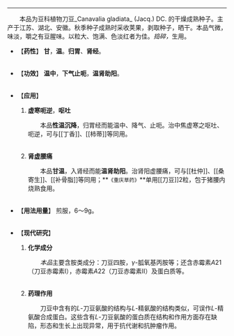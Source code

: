 ---
&emsp;&emsp;本品为豆科植物刀豆_Canavalia gladiata_ (Jacq.) DC. 的干燥成熟种子。主产于江苏、湖北、安徽。秋季种子成熟时采收荚果，剥取种子，晒干。本品气微，味淡，嚼之有豆腥味。以粒大、饱满、色淡红者为佳。<dfn>捣碎，</dfn>生用。

- 【**药性**】
	**甘**，**温**。**归胃**、**肾经**。<br></br>

- 【**功效**】
	**温中**，**下气止呃**，**温肾助阳**。<br></br>

- 【**应用**】
	1. **虚寒呃逆**，**呕吐**
		
		&emsp;&emsp;本品**性温沉降**，归胃经而能温中、降气、止呃。治中焦虚寒之呕吐、呃逆，可与[[丁香]]、[[柿蒂]]等同用。<br></br>
	
	2. **肾虚腰痛**
		
		&emsp;&emsp;本品**甘温**，入肾经而能**温肾助阳**。治肾阳虚腰痛，可与[[杜仲]]、[[桑寄生]]、[[补骨脂]]等同用；**`《重庆草药》`**单用[[刀豆]]2粒，包于猪腰内烧熟食用。<br></br>

- 【**用法用量**】
	煎服，6～9g。<br></br>

- 【**现代研究**】
	1. **化学成分**
		
		&emsp;&emsp;<dfn>本品</dfn>主要含胺类成分：刀豆四胺，$γ$-胍氧基丙胺等；还含赤霉素$A21$（刀豆赤霉素$Ⅰ$），赤霉素$A22$（刀豆赤霉素$Ⅱ$）及蛋白质等。<br></br>
	
	2. **药理作用**
		
		&emsp;&emsp;刀豆中含有的$L$-刀豆氨酸的结构与$L$-精氨酸的结构类似，可误作$L$-精氨酸合成蛋白。这些含有$L$-刀豆氨酸的蛋白质在结构和作用方面存在缺陷，形态和生长上出现异常，用于抗代谢和抗肿瘤作用。